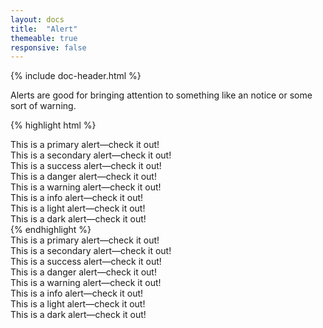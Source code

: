 ```yaml
---
layout: docs
title:  "Alert"
themeable: true
responsive: false
---
```

{% include doc-header.html %}

Alerts are good for bringing attention to something like an notice or some sort of warning.

{% highlight html %}
<div class="alert alert-primary">
  This is a primary alert—check it out!
</div>
<div class="alert alert-secondary">
  This is a secondary alert—check it out!
</div>
<div class="alert alert-success">
  This is a success alert—check it out!
</div>
<div class="alert alert-danger">
  This is a danger alert—check it out!
</div>
<div class="alert alert-warning">
  This is a warning alert—check it out!
</div>
<div class="alert alert-info">
  This is a info alert—check it out!
</div>
<div class="alert alert-light">
  This is a light alert—check it out!
</div>
<div class="alert alert-dark">
  This is a dark alert—check it out!
</div>
{% endhighlight %}

<div class="alert alert-primary">
  This is a primary alert—check it out!
</div>
<div class="alert alert-secondary">
  This is a secondary alert—check it out!
</div>
<div class="alert alert-success">
  This is a success alert—check it out!
</div>
<div class="alert alert-danger">
  This is a danger alert—check it out!
</div>
<div class="alert alert-warning">
  This is a warning alert—check it out!
</div>
<div class="alert alert-info">
  This is a info alert—check it out!
</div>
<div class="alert alert-light">
  This is a light alert—check it out!
</div>
<div class="alert alert-dark">
  This is a dark alert—check it out!
</div>
